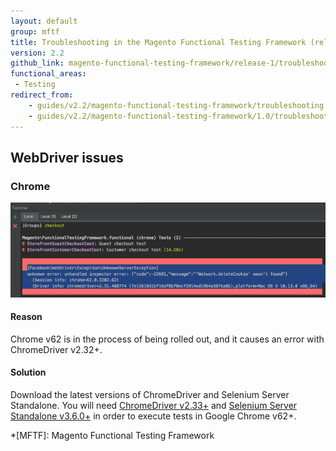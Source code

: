 ```yaml
---
layout: default
group: mftf
title: Troubleshooting in the Magento Functional Testing Framework (release 1)
version: 2.2
github_link: magento-functional-testing-framework/release-1/troubleshooting.md
functional_areas:
 - Testing
redirect_from:
    - guides/v2.2/magento-functional-testing-framework/troubleshooting.html
    - guides/v2.2/magento-functional-testing-framework/1.0/troubleshooting.html
---
```


## WebDriver issues

### Chrome

![](./img/trouble-chrome232.png)

#### Reason

Chrome v62 is in the process of being rolled out, and it causes an error with ChromeDriver v2.32+.

#### Solution

Download the latest versions of ChromeDriver and Selenium Server Standalone. You will need [ChromeDriver v2.33+] and [Selenium Server Standalone v3.6.0+] in order to execute tests in Google Chrome v62+.

<!-- LINK DEFINITIONS -->

[ChromeDriver v2.33+]: https://chromedriver.storage.googleapis.com/index.html?path=2.33/
[Selenium Server Standalone v3.6.0+]: http://www.seleniumhq.org/download/

<!-- Abbreviations -->

*[MFTF]: Magento Functional Testing Framework